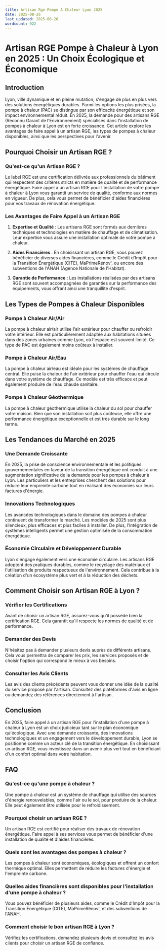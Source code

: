```yaml
---
title: Artisan Rge Pompe A Chaleur Lyon 2025
date: 2025-08-26
last_updated: 2025-08-26
wordcount: 922
---
```


# Artisan RGE Pompe à Chaleur à Lyon en 2025 : Un Choix Écologique et Économique

## Introduction

Lyon, ville dynamique et en pleine mutation, s'engage de plus en plus vers des solutions énergétiques durables. Parmi les options les plus prisées, la pompe à chaleur (PAC) se distingue par son efficacité énergétique et son impact environnemental réduit. En 2025, la demande pour des artisans RGE (Reconnu Garant de l’Environnement) spécialisés dans l'installation de pompes à chaleur à Lyon est en forte croissance. Cet article explore les avantages de faire appel à un artisan RGE, les types de pompes à chaleur disponibles, ainsi que les perspectives pour l'avenir.

## Pourquoi Choisir un Artisan RGE ?

### Qu'est-ce qu'un Artisan RGE ?

Le label RGE est une certification délivrée aux professionnels du bâtiment qui respectent des critères stricts en matière de qualité et de performance énergétique. Faire appel à un artisan RGE pour l'installation de votre pompe à chaleur à Lyon vous garantit un service de qualité, conforme aux normes en vigueur. De plus, cela vous permet de bénéficier d'aides financières pour vos travaux de rénovation énergétique.

### Les Avantages de Faire Appel à un Artisan RGE

1. **Expertise et Qualité** : Les artisans RGE sont formés aux dernières techniques et technologies en matière de chauffage et de climatisation. Leur expertise vous assure une installation optimale de votre pompe à chaleur.
   
2. **Aides Financières** : En choisissant un artisan RGE, vous pouvez bénéficier de diverses aides financières, comme le Crédit d'Impôt pour la Transition Énergétique (CITE), MaPrimeRénov', ou encore des subventions de l'ANAH (Agence Nationale de l'Habitat).

3. **Garantie de Performance** : Les installations réalisées par des artisans RGE sont souvent accompagnées de garanties sur la performance des équipements, vous offrant ainsi une tranquillité d'esprit.

## Les Types de Pompes à Chaleur Disponibles

### Pompe à Chaleur Air/Air

La pompe à chaleur air/air utilise l'air extérieur pour chauffer ou refroidir votre intérieur. Elle est particulièrement adaptée aux habitations situées dans des zones urbaines comme Lyon, où l'espace est souvent limité. Ce type de PAC est également moins coûteux à installer.

### Pompe à Chaleur Air/Eau

La pompe à chaleur air/eau est idéale pour les systèmes de chauffage central. Elle puise la chaleur de l'air extérieur pour chauffer l'eau qui circule dans votre système de chauffage. Ce modèle est très efficace et peut également produire de l'eau chaude sanitaire.

### Pompe à Chaleur Géothermique

La pompe à chaleur géothermique utilise la chaleur du sol pour chauffer votre maison. Bien que son installation soit plus coûteuse, elle offre une performance énergétique exceptionnelle et est très durable sur le long terme.

## Les Tendances du Marché en 2025

### Une Demande Croissante

En 2025, la prise de conscience environnementale et les politiques gouvernementales en faveur de la transition énergétique ont conduit à une augmentation significative de la demande pour les pompes à chaleur à Lyon. Les particuliers et les entreprises cherchent des solutions pour réduire leur empreinte carbone tout en réalisant des économies sur leurs factures d'énergie.

### Innovations Technologiques

Les avancées technologiques dans le domaine des pompes à chaleur continuent de transformer le marché. Les modèles de 2025 sont plus silencieux, plus efficaces et plus faciles à installer. De plus, l'intégration de systèmes intelligents permet une gestion optimisée de la consommation énergétique.

### Économie Circulaire et Développement Durable

Lyon s'engage également vers une économie circulaire. Les artisans RGE adoptent des pratiques durables, comme le recyclage des matériaux et l'utilisation de produits respectueux de l'environnement. Cela contribue à la création d'un écosystème plus vert et à la réduction des déchets.

## Comment Choisir son Artisan RGE à Lyon ?

### Vérifier les Certifications

Avant de choisir un artisan RGE, assurez-vous qu'il possède bien la certification RGE. Cela garantit qu'il respecte les normes de qualité et de performance.

### Demander des Devis

N'hésitez pas à demander plusieurs devis auprès de différents artisans. Cela vous permettra de comparer les prix, les services proposés et de choisir l'option qui correspond le mieux à vos besoins.

### Consulter les Avis Clients

Les avis des clients précédents peuvent vous donner une idée de la qualité du service proposé par l'artisan. Consultez des plateformes d'avis en ligne ou demandez des références directement à l'artisan.

## Conclusion

En 2025, faire appel à un artisan RGE pour l'installation d'une pompe à chaleur à Lyon est un choix judicieux tant sur le plan économique qu'écologique. Avec une demande croissante, des innovations technologiques et un engagement vers le développement durable, Lyon se positionne comme un acteur clé de la transition énergétique. En choisissant un artisan RGE, vous investissez dans un avenir plus vert tout en bénéficiant d'un confort optimal dans votre habitation.

## FAQ

### Qu'est-ce qu'une pompe à chaleur ?

Une pompe à chaleur est un système de chauffage qui utilise des sources d'énergie renouvelables, comme l'air ou le sol, pour produire de la chaleur. Elle peut également être utilisée pour le refroidissement.

### Pourquoi choisir un artisan RGE ?

Un artisan RGE est certifié pour réaliser des travaux de rénovation énergétique. Faire appel à ses services vous permet de bénéficier d'une installation de qualité et d'aides financières.

### Quels sont les avantages des pompes à chaleur ?

Les pompes à chaleur sont économiques, écologiques et offrent un confort thermique optimal. Elles permettent de réduire les factures d'énergie et l'empreinte carbone.

### Quelles aides financières sont disponibles pour l'installation d'une pompe à chaleur ?

Vous pouvez bénéficier de plusieurs aides, comme le Crédit d'Impôt pour la Transition Énergétique (CITE), MaPrimeRénov', et des subventions de l'ANAH.

### Comment choisir le bon artisan RGE à Lyon ?

Vérifiez les certifications, demandez plusieurs devis et consultez les avis clients pour choisir un artisan RGE de confiance.